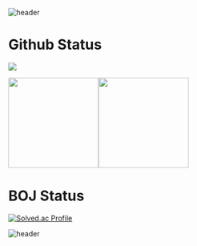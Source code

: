 ![header](https://capsule-render.vercel.app/api?type=waving&color=674ECC&height=100&section=header&text=Seung-Eui&fontSize=60&animation=fadeIn&fontColor=98A5B3)

# Github Status

<a href="https://hits.seeyoufarm.com"><img src="https://hits.seeyoufarm.com/api/count/incr/badge.svg?url=https%3A%2F%2Fgithub.com%2Fgjbae1212%2Fhit-counter&count_bg=%23674ECC&title_bg=%23555555&icon=&icon_color=%23E7E7E7&title=hits&edge_flat=false"/></a>

<div style="display:flex;">
<img height="180em" src="https://github-readme-stats-eight-theta.vercel.app/api?username=zaeval&show_icons=true&include_all_commits=true&count_private=true"/>
<img height="180em" src="https://github-readme-stats-eight-theta.vercel.app/api/top-langs/?username=zaeval&layout=compact&langs_count=8"/>
</div>

# BOJ Status

[![Solved.ac Profile](http://mazassumnida.wtf/api/v2/generate_badge?boj=zaeval)](https://solved.ac/zaeval/)

![header](https://capsule-render.vercel.app/api?type=soft&color=674ECC&height=10&section=footer&fontSize=80&animation=fadeIn&fontColor=98A5B3)

